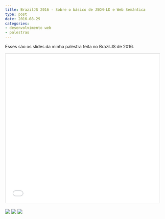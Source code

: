 ```yaml
---
title: BrazilJS 2016 - Sobre o básico de JSON-LD e Web Semântica
type: post
date: 2016-08-29
categories:
- desenvolvimento web
- palestras
---
```


Esses são os slides da minha palestra feita no BrazilJS de 2016.

<iframe src="//www.slideshare.net/slideshow/embed_code/key/qRDOIDTV8mbs7C" width="595" height="485" frameborder="0" marginwidth="0" marginheight="0" scrolling="no" style="border:1px solid #CCC; border-width:1px; margin-bottom:5px; max-width: 100%;" allowfullscreen> </iframe>

![](/images/braziljs-2016/2016-08-26-15.53.27.jpg)
![](/images/braziljs-2016/2016-08-26-15.57.04.jpg)
![](/images/braziljs-2016/2016-08-26-16.05.29.jpg)